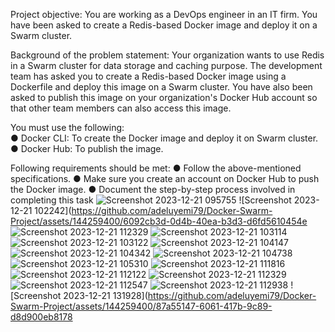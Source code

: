 Project objective: 
You are working as a DevOps engineer in an IT firm. You have been asked to create a Redis-based Docker image and deploy it on a Swarm cluster.  

Background of the problem statement: 
Your organization wants to use Redis in a Swarm cluster for data storage and caching purpose. The development team has asked you to create a Redis-based Docker image using a Dockerfile and deploy this image on a Swarm cluster. 
You have also been asked to publish this image on your organization's Docker Hub account so that other team members can also access this image.

You must use the following:  
●	Docker CLI: To create the Docker image and deploy it on Swarm cluster.
●	Docker Hub: To publish the image.

Following requirements should be met: 
●	Follow the above-mentioned specifications.
●	Make sure you create an account on Docker Hub to push the Docker image.
●	Document the step-by-step process involved in completing this task
![Screenshot 2023-12-21 095755](https://github.com/adeluyemi79/Docker-Swarm-Project/assets/144259400/ef938a39-c14c-4115-a805-ce8453e547d5)
![Screenshot 2023-12-21 102242](https://github.com/adeluyemi79/Docker-Swarm-Project/assets/144259400/6092cb3d-0d4b-40ea-b3d3-d6fd5610454e
![Screenshot 2023-12-21 112329](https://github.com/adeluyemi79/Docker-Swarm-Project/assets/144259400/14db6be9-2b88-4485-854e-d9fd2473dccc)
![Screenshot 2023-12-21 103114](https://github.com/adeluyemi79/Docker-Swarm-Project/assets/144259400/668bcfec-e77d-4e16-99f2-838b1c7331e8)
![Screenshot 2023-12-21 103122](https://github.com/adeluyemi79/Docker-Swarm-Project/assets/144259400/6c178ae9-4eb9-45c8-b78c-f5b3a623ee91)
![Screenshot 2023-12-21 104147](https://github.com/adeluyemi79/Docker-Swarm-Project/assets/144259400/1a7ac53a-d0c7-479c-92de-a949437f11ca)
![Screenshot 2023-12-21 104342](https://github.com/adeluyemi79/Docker-Swarm-Project/assets/144259400/4a477dd6-f3d7-4482-be57-46138516802a)
![Screenshot 2023-12-21 104738](https://github.com/adeluyemi79/Docker-Swarm-Project/assets/144259400/b79f9da1-ed74-4c83-b33c-a20bcbbf27a9)
![Screenshot 2023-12-21 105310](https://github.com/adeluyemi79/Docker-Swarm-Project/assets/144259400/9197cfba-8763-4c88-80af-da8aa2ad208e)
![Screenshot 2023-12-21 111816](https://github.com/adeluyemi79/Docker-Swarm-Project/assets/144259400/3660045a-21ca-4636-a274-c5c451a33071)
![Screenshot 2023-12-21 112122](https://github.com/adeluyemi79/Docker-Swarm-Project/assets/144259400/34987615-ca48-4d26-aaaf-88ec7f617900)
![Screenshot 2023-12-21 112329](https://github.com/adeluyemi79/Docker-Swarm-Project/assets/144259400/715a3431-6b6d-4005-ba57-b3644f945554)
![Screenshot 2023-12-21 112547](https://github.com/adeluyemi79/Docker-Swarm-Project/assets/144259400/1115ec4d-8568-498c-94fe-cb8249080241)
![Screenshot 2023-12-21 112938](https://github.com/adeluyemi79/Docker-Swarm-Project/assets/144259400/b40a6aaf-cf5f-47e5-87f5-0dc5349f3752)
![Screenshot 2023-12-21 131928](https://github.com/adeluyemi79/Docker-Swarm-Project/assets/144259400/87a55147-6061-417b-9c89-d8d900eb8178
